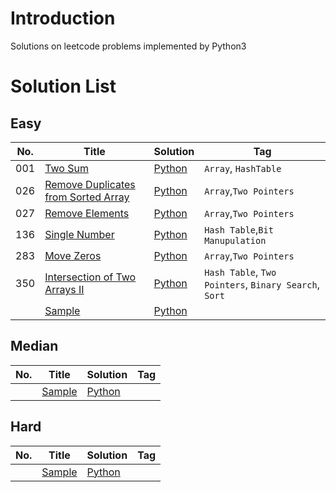 # Introduction
Solutions on leetcode problems implemented by Python3

# Solution List
## Easy

| No.  | Title       | Solution | Tag                  |
| ---- | ----------- | -------- | -------------------- |
| 001  | [Two Sum](https://github.com/Vinccent/leetcode/blob/master/solution/001.%20Two%20Sum/Note.md) | [Python](https://github.com/Vinccent/leetcode/blob/master/solution/001.%20Two%20Sum/Solution.py)   | `Array`, `HashTable` |
| 026  | [Remove Duplicates from Sorted Array]()|[Python]()|`Array`,`Two Pointers`|
| 027  | [Remove Elements]()|[Python]()|`Array`,`Two Pointers`|
| 136  | [Single Number](https://github.com/Vinccent/leetcode/blob/master/solution/136.%20Single%20Number/Note.md) | [Python](https://github.com/Vinccent/leetcode/blob/master/solution/136.%20Single%20Number/Solution.py) | `Hash Table`,`Bit Manupulation`|
| 283  | [Move Zeros]()|[Python]()|`Array`,`Two Pointers`|
| 350  | [Intersection of Two Arrays II](https://github.com/Vinccent/leetcode/blob/master/solution/350.%20Intersection%20of%20Two%20Arrays%20II/Note.md)            |  [Python](https://github.com/Vinccent/leetcode/blob/master/solution/350.%20Intersection%20of%20Two%20Arrays%20II/Solution.py)        |   `Hash Table`, `Two Pointers`, `Binary Search`, `Sort`                   |
|   | [Sample]()|[Python]()||

## Median
| No.  | Title | Solution | Tag  |
| ---- | ----- | -------- | ---- |
|   | [Sample]()|[Python]()||



## Hard
| No.  | Title | Solution | Tag  |
| ---- | ----- | -------- | ---- |
|   | [Sample]()|[Python]()||
